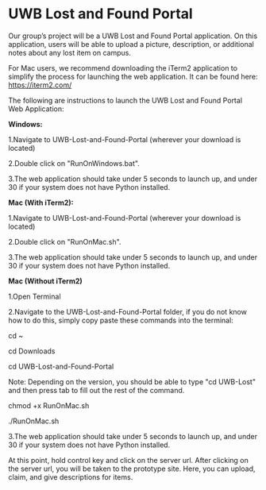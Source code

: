 # UWB Lost and Found Portal
Our group’s project will be a UWB Lost and Found Portal application. On this application, users will be able to upload a picture, description, or additional notes about any lost item on campus.  

For Mac users, we recommend downloading the iTerm2 application to simplify the process for launching the web application. It can be found here: https://iterm2.com/


The following are instructions to launch the UWB Lost and Found Portal Web Application:

**Windows:**

1.Navigate to UWB-Lost-and-Found-Portal (wherever your download is located)

2.Double click on "RunOnWindows.bat".

3.The web application should take under 5 seconds to launch up, and under 30 if your system does not have Python installed.

**Mac (With iTerm2):**

1.Navigate to UWB-Lost-and-Found-Portal (wherever your download is located)

2.Double click on "RunOnMac.sh".

3.The web application should take under 5 seconds to launch up, and under 30 if your system does not have Python installed.

**Mac (Without iTerm2)**

1.Open Terminal

2.Navigate to the UWB-Lost-and-Found-Portal folder, if you do not know how to do this, simply copy paste these commands into the terminal:

cd ~

cd Downloads

cd UWB-Lost-and-Found-Portal

Note: Depending on the version, you should be able to type "cd UWB-Lost" and then press tab to fill out the rest of the command.

chmod +x RunOnMac.sh

./RunOnMac.sh

3.The web application should take under 5 seconds to launch up, and under 30 if your system does not have Python installed.


At this point, hold control key and click on the server url. After clicking on the server url, you will be taken to the prototype site. Here, you can upload, claim, and give descriptions for items.
